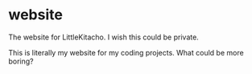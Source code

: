 # website
The website for LittleKitacho.  I wish this could be private.

This is literally my website for my coding projects.  What could be more boring?
